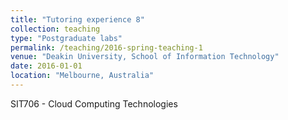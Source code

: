```yaml
---
title: "Tutoring experience 8"
collection: teaching
type: "Postgraduate labs"
permalink: /teaching/2016-spring-teaching-1
venue: "Deakin University, School of Information Technology"
date: 2016-01-01
location: "Melbourne, Australia"
---
```


SIT706 - Cloud Computing Technologies